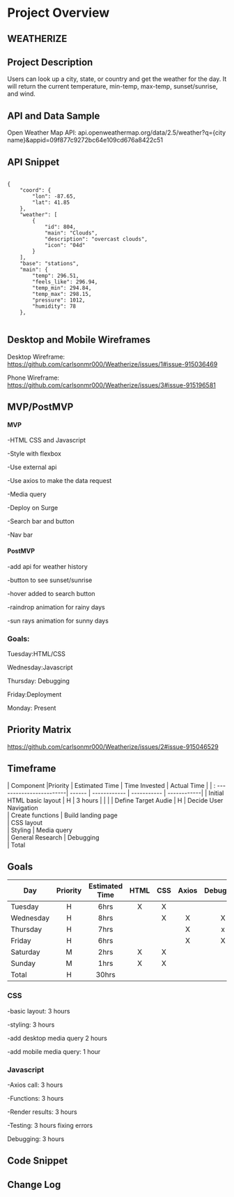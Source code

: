 # Project Overview

## WEATHERIZE

## Project Description

Users can look up a city, state, or country and get the weather for the day. It will return the current temperature, min-temp, max-temp, sunset/sunrise, and wind.

## API and Data Sample

Open Weather Map API: api.openweathermap.org/data/2.5/weather?q={city name}&appid=09f877c9272bc64e109cd676a8422c51

## API Snippet
```

{
    "coord": {
        "lon": -87.65,
        "lat": 41.85
    },
    "weather": [
        {
            "id": 804,
            "main": "Clouds",
            "description": "overcast clouds",
            "icon": "04d"
        }
    ],
    "base": "stations",
    "main": {
        "temp": 296.51,
        "feels_like": 296.94,
        "temp_min": 294.84,
        "temp_max": 298.15,
        "pressure": 1012,
        "humidity": 78
    },
    
```
## Desktop and Mobile Wireframes

Desktop Wireframe: https://github.com/carlsonmr000/Weatherize/issues/1#issue-915036469

Phone Wireframe: https://github.com/carlsonmr000/Weatherize/issues/3#issue-915196581

## MVP/PostMVP

#### MVP 

-HTML CSS and Javascript

-Style with flexbox

-Use external api

-Use axios to make the data request

-Media query

-Deploy on Surge

-Search bar and button

-Nav bar

#### PostMVP  

-add api for weather history

-button to see sunset/sunrise

-hover added to search button

-raindrop animation for rainy days

-sun rays animation for sunny days

### Goals: 

Tuesday:HTML/CSS 

Wednesday:Javascript 

Thursday: Debugging

Friday:Deployment

Monday: Present

## Priority Matrix 

https://github.com/carlsonmr000/Weatherize/issues/2#issue-915046529

## Timeframe

|          Component        |Priority | Estimated Time | Time Invested | Actual Time |
| : ------------------------| ------  | ------------   | -----------   | ------------|
| Initial HTML basic layout |   H     |     3 hours    |               |             |
| Define Target Audie              |   H
| Decide User Navigation  
| Create functions
| Build landing page  
| CSS layout  
| Styling 
| Media query  
| General Research 
| Debugging  
| Total  

## Goals

| Day | Priority | Estimated Time | HTML| CSS | Axios | Debugging|Javascript
| --- | :---: |  :---: | :---: | :---: | :---: | :---: | :---: |
| Tuesday| H | 6hrs|  X | X |   |  |   |
| Wednesday | H | 8hrs|   |  X|  X |X  | x  |
| Thursday | H | 7hrs|    |  |  X | x|  x |
| Friday| H | 6hrs|    |  |  X |  X|   x|
| Saturday | M | 2hrs|   X |  X|   |  |   |
| Sunday | M | 1hrs| X  | X |   |  |   |
| Total | H | 30hrs|    |  |   |  |   | (edited) 

 
    
### CSS

   -basic layout: 3 hours
   
   -styling: 3 hours
   
   -add desktop media query 2 hours
   
   -add mobile media query: 1 hour
    
### Javascript
    
   -Axios call: 3 hours
   
   -Functions: 3 hours
   
   -Render results: 3 hours
    
   -Testing: 3 hours
    fixing errors
    
Debugging: 3 hours


## Code Snippet

## Change Log

 

